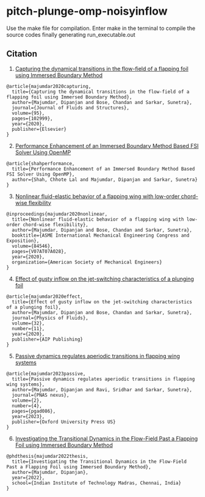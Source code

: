 # pitch-plunge-omp-noisyinflow

Use the make file for compilation. Enter make in the terminal to compile the source codes finally generating run_executable.out

## Citation

1. [Capturing the dynamical transitions in the flow-field of a flapping foil using Immersed Boundary Method](https://www.sciencedirect.com/science/article/abs/pii/S0889974620300128)
```
@article{majumdar2020capturing,
  title={Capturing the dynamical transitions in the flow-field of a flapping foil using Immersed Boundary Method},
  author={Majumdar, Dipanjan and Bose, Chandan and Sarkar, Sunetra},
  journal={Journal of Fluids and Structures},
  volume={95},
  pages={102999},
  year={2020},
  publisher={Elsevier}
}
```
2. [Performance Enhancement of an Immersed Boundary Method Based FSI Solver Using OpenMP](https://www.nal.res.in/cfdimgs/FullPaper/P27-Performance%20Enhancement%20of%20an%20Immersed%20Boundary%20Method.pdf)

```
@article{shahperformance,
  title={Performance Enhancement of an Immersed Boundary Method Based FSI Solver Using OpenMP},
  author={Shah, Chhote Lal and Majumdar, Dipanjan and Sarkar, Sunetra}
}
```

3. [Nonlinear fluid-elastic behavior of a flapping wing with low-order chord-wise flexibility](https://doi.org/10.1115/IMECE2020-23890)

```
@inproceedings{majumdar2020nonlinear,
  title={Nonlinear fluid-elastic behavior of a flapping wing with low-order chord-wise flexibility},
  author={Majumdar, Dipanjan and Bose, Chandan and Sarkar, Sunetra},
  booktitle={ASME International Mechanical Engineering Congress and Exposition},
  volume={84546},
  pages={V07AT07A028},
  year={2020},
  organization={American Society of Mechanical Engineers}
}
```

4. [Effect of gusty inflow on the jet-switching characteristics of a plunging foil](https://doi.org/10.1063/5.0024084)

```
@article{majumdar2020effect,
  title={Effect of gusty inflow on the jet-switching characteristics of a plunging foil},
  author={Majumdar, Dipanjan and Bose, Chandan and Sarkar, Sunetra},
  journal={Physics of Fluids},
  volume={32},
  number={11},
  year={2020},
  publisher={AIP Publishing}
}
```

5. [Passive dynamics regulates aperiodic transitions in flapping wing systems](https://doi.org/10.1093/pnasnexus/pgad086)

```
@article{majumdar2023passive,
  title={Passive dynamics regulates aperiodic transitions in flapping wing systems},
  author={Majumdar, Dipanjan and Ravi, Sridhar and Sarkar, Sunetra},
  journal={PNAS nexus},
  volume={2},
  number={4},
  pages={pgad086},
  year={2023},
  publisher={Oxford University Press US}
}
```

6. [Investigating the Transitional Dynamics in the Flow-Field Past a Flapping Foil using Immersed Boundary Method](https://www.researchgate.net/publication/376596327_Investigating_the_Transitional_Dynamics_in_the_Flow-Field_Past_a_Flapping_Foil_using_Immersed_Boundary_Method)

```
@phdthesis{majumdar2022thesis,
  title={Investigating the Transitional Dynamics in the Flow-Field Past a Flapping Foil using Immersed Boundary Method},
  author={Majumdar, Dipanjan},
  year={2022},
  school={Indian Institute of Technology Madras, Chennai, India}
}
```
